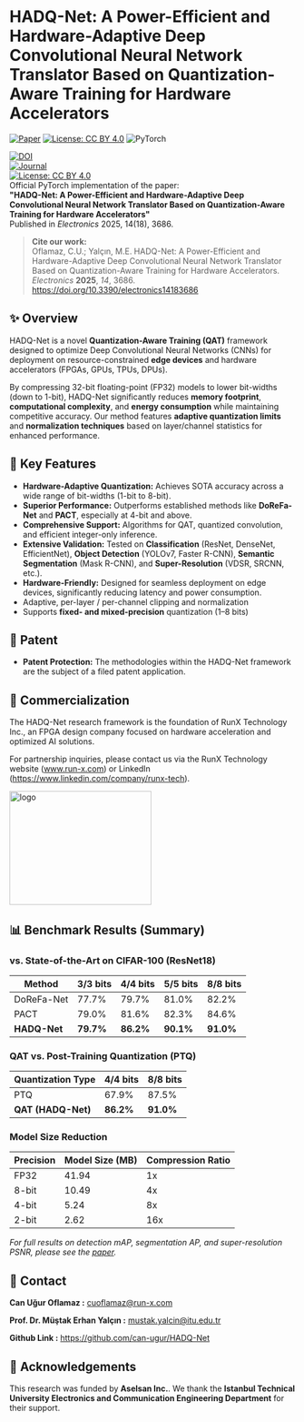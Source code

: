 # HADQ-Net: A Power-Efficient and Hardware-Adaptive Deep Convolutional Neural Network Translator Based on Quantization-Aware Training for Hardware Accelerators

[![Paper](https://img.shields.io/badge/Paper-Electronics-3686-blue)](https://doi.org/10.3390/electronics14183686)
[![License: CC BY 4.0](https://img.shields.io/badge/License-CC_BY_4.0-lightgrey.svg)](https://creativecommons.org/licenses/by/4.0/)
![PyTorch](https://img.shields.io/badge/PyTorch-EE4C2C?style=flat&logo=pytorch&logoColor=white)

[![DOI](https://img.shields.io/badge/DOI-10.3390/electronics14183686-blue)](https://doi.org/10.3390/electronics14183686)  
[![Journal](https://img.shields.io/badge/Journal-Electronics-green)](https://www.mdpi.com/journal/electronics)  
[![License: CC BY 4.0](https://img.shields.io/badge/License-CC%20BY%204.0-lightgrey.svg)](https://creativecommons.org/licenses/by/4.0/)  
Official PyTorch implementation of the paper:  
**"HADQ-Net: A Power-Efficient and Hardware-Adaptive Deep Convolutional Neural Network Translator Based on Quantization-Aware Training for Hardware Accelerators"**  
Published in *Electronics* 2025, 14(18), 3686.

> **Cite our work:**  
> Oflamaz, C.U.; Yalçın, M.E. HADQ-Net: A Power-Efficient and Hardware-Adaptive Deep Convolutional Neural Network Translator Based on Quantization-Aware Training for Hardware Accelerators. *Electronics* **2025**, *14*, 3686. https://doi.org/10.3390/electronics14183686

## ✨ Overview

HADQ-Net is a novel **Quantization-Aware Training (QAT)** framework designed to optimize Deep Convolutional Neural Networks (CNNs) for deployment on resource-constrained **edge devices** and hardware accelerators (FPGAs, GPUs, TPUs, DPUs).

By compressing 32-bit floating-point (FP32) models to lower bit-widths (down to 1-bit), HADQ-Net significantly reduces **memory footprint**, **computational complexity**, and **energy consumption** while maintaining competitive accuracy. Our method features **adaptive quantization limits** and **normalization techniques** based on layer/channel statistics for enhanced performance.


## 🚀 Key Features

*   **Hardware-Adaptive Quantization:** Achieves SOTA accuracy across a wide range of bit-widths (1-bit to 8-bit).
*   **Superior Performance:** Outperforms established methods like **DoReFa-Net** and **PACT**, especially at 4-bit and above.
*   **Comprehensive Support:** Algorithms for QAT, quantized convolution, and efficient integer-only inference.
*   **Extensive Validation:** Tested on **Classification** (ResNet, DenseNet, EfficientNet), **Object Detection** (YOLOv7, Faster R-CNN), **Semantic Segmentation** (Mask R-CNN), and **Super-Resolution** (VDSR, SRCNN, etc.).
*   **Hardware-Friendly:** Designed for seamless deployment on edge devices, significantly reducing latency and power consumption.
*   Adaptive, per-layer / per-channel clipping and normalization  
*   Supports **fixed- and mixed-precision** quantization (1–8 bits)  

## 📜 Patent

- **Patent Protection:** The methodologies within the HADQ-Net framework are the subject of a filed patent application.

## 🚀 Commercialization
The HADQ-Net research framework is the foundation of RunX Technology Inc., an FPGA design company focused on hardware acceleration and optimized AI solutions.

For partnership inquiries, please contact us via the RunX Technology website (www.run-x.com) or LinkedIn (https://www.linkedin.com/company/runx-tech).

<img width="250" height="200" alt="logo" src="https://github.com/user-attachments/assets/844998a5-05df-4751-a222-96642a1877c0" />


## 📊 Benchmark Results (Summary)

### vs. State-of-the-Art on CIFAR-100 (ResNet18)
| Method          | 3/3 bits | 4/4 bits     | 5/5 bits     | 8/8 bits     |
|-----------------|----------|--------------|--------------|--------------|
| DoReFa-Net      | 77.7%    | 79.7%        | 81.0%        | 82.2%        |
| PACT            | 79.0%    | 81.6%        | 82.3%        | 84.6%        |
| **HADQ-Net**    | **79.7%**| **86.2%**    | **90.1%**    | **91.0%**    |

### QAT vs. Post-Training Quantization (PTQ)
| Quantization Type | 4/4 bits     | 8/8 bits     |
|-------------------|--------------|--------------|
| PTQ               | 67.9%        | 87.5%        |
| **QAT (HADQ-Net)**| **86.2%**    | **91.0%**    |

### Model Size Reduction
| Precision | Model Size (MB) | Compression Ratio |
|-----------|-----------------|-------------------|
| FP32      | 41.94           | 1x                |
| 8-bit     | 10.49           | 4x                |
| 4-bit     | 5.24            | 8x                |
| 2-bit     | 2.62            | 16x               |

*For full results on detection mAP, segmentation AP, and super-resolution PSNR, please see the [paper](https://doi.org/10.3390/electronics14183686).*

## 📧 Contact
**Can Uğur Oflamaz    :** cuoflamaz@run-x.com

**Prof. Dr. Müştak Erhan Yalçın :** mustak.yalcin@itu.edu.tr

**Github Link         :** https://github.com/can-ugur/HADQ-Net

## 🙏 Acknowledgements
This research was funded by **Aselsan Inc.**. We thank the **Istanbul Technical University Electronics and Communication Engineering Department** for their support.

